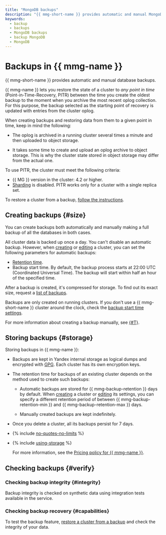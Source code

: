 ```yaml
---
title: "MongoDB backups"
description: "{{ mmg-short-name }} provides automatic and manual MongoDB database backups. Backups take up space in the storage allocated to the cluster. You can recover the cluster data from a given point in time (Point-in-Time-Recovery, PITR)."
keywords:
  - backup
  - backups
  - MongoDB backups
  - backup MongoDB
  - MongoDB
---
```


# Backups in {{ mmg-name }}

{{ mmg-short-name }} provides automatic and manual database backups.

{{ mmg-name }} lets you restore the state of a cluster to _any point in time_ (Point-in-Time-Recovery, PITR) between the time you create the oldest backup to the moment when you archive the most recent oplog collection. For this purpose, the backup selected as the starting point of recovery is updated with entries from the cluster oplog.

When creating backups and restoring data from them to a given point in time, keep in mind the following:

* The oplog is archived in a running cluster several times a minute and then uploaded to object storage.

* It takes some time to create and upload an oplog archive to object storage. This is why the cluster state stored in object storage may differ from the actual one.

To use PITR, the cluster must meet the following criteria:

* {{ MG }} version in the cluster: 4.2 or higher.
* [Sharding](../tutorials/sharding.md) is disabled. PITR works only for a cluster with a single replica set.

To restore a cluster from a backup, [follow the instructions](../operations/cluster-backups.md#restore).

## Creating backups {#size}

You can create backups both automatically and manually making a full backup of all the databases in both cases.

All cluster data is backed up once a day. You can't disable an automatic backup. However, when [creating](../operations/cluster-create.md) or [editing](../operations/update.md#change-additional-settings) a cluster, you can set the following parameters for automatic backups:

* [Retention time](#storage).
* Backup start time. By default, the backup process starts at 22:00 UTC (Coordinated Universal Time). The backup will start within half an hour of the specified time.

After a backup is created, it's compressed for storage. To find out its exact size, request a [list of backups](../operations/cluster-backups.md#list-backups).

Backups are only created on running clusters. If you don't use a {{ mmg-short-name }} cluster around the clock, check the [backup start time settings](../operations/update.md#change-additional-settings).

For more information about creating a backup manually, see [{#T}](../operations/cluster-backups.md).

## Storing backups {#storage}

Storing backups in {{ mmg-name }}:

* Backups are kept in Yandex internal storage as logical dumps and encrypted with [GPG](https://en.wikipedia.org/wiki/GNU_Privacy_Guard). Each cluster has its own encryption keys.

* The retention time for backups of an existing cluster depends on the method used to create such backups:

   * Automatic backups are stored for {{ mmg-backup-retention }} days by default. When [creating](../operations/cluster-create.md) a cluster or [editing](../operations/update.md#change-additional-settings) its settings, you can specify a different retention period of between {{ mmg-backup-retention-min }} and {{ mmg-backup-retention-max }} days.

   * Manually created backups are kept indefinitely.

* Once you delete a cluster, all its backups persist for 7 days.

* {% include [no-quotes-no-limits](../../_includes/mdb/backups/no-quotes-no-limits.md) %}
* {% include [using-storage](../../_includes/mdb/backups/storage.md) %}

   For more information, see the [Pricing policy for {{ mmg-name }}](../pricing.md#rules-storage).

## Checking backups {#verify}

### Checking backup integrity {#integrity}

Backup integrity is checked on synthetic data using integration tests available in the service.

### Checking backup recovery {#capabilities}

To test the backup feature, [restore a cluster from a backup](../operations/cluster-backups.md) and check the integrity of your data.
